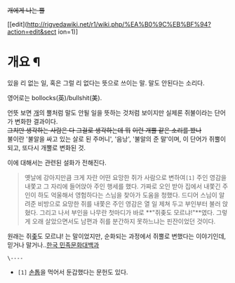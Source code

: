 <del>개에게 나는 뿔</del>

[[edit](http://rigvedawiki.net/r1/wiki.php/%EA%B0%9C%EB%BF%94?action=edit&sect
ion=1)]

# 개요 ¶

있을 리 없는 일, 혹은 그럴 리 없다는 뜻으로 쓰이는 말. 말도 안된다는 소리다.

  

영어로는 bollocks(英)/bullshit(美).

  

언뜻 보면 [개](%EA%B0%9C.md)의 뿔처럼 말도 안될 일을 뜻하는 것처럼 보이지만 실제론 쥐불이라는 단어가 변화한 결과이다.  
<del>그치만 생각하는 사람은 다 그걸로 생각하는데 뭐</del> <del>이런 개뿔 같은 소리를 봤나</del>  
불이란 '불알을 싸고 있는 살로 된 주머니', '음낭', '불알의 준 말'이며, 이 단어가 쥐뿔이 되고, 또다시 개뿔로 변화된 것.

  

이에 대해서는 관련된 설화가 전해진다.

  

> 옛날에 강아지만큼 크게 자란 어떤 요망한 쥐가 사람으로 변하여`[1]` 주인 영감을 내쫓고 그 자리에 들어앉아 주인 행세를 했다. 가짜로
오인 받아 집에서 내쫓긴 주인이 하도 억울해서 영험하다는 스님을 찾아가 도움을 청했다. 드디어 스님이 알려준 비방으로 요망한 쥐를 내쫓은
주인 영감은 열 일 제쳐 두고 부인부터 불러 앉혔다. 그리고 나서 부인을 나무란 첫마디가 바로 **"쥐좆도 모르냐!"**였다. 그렇게 오래
살았으면서도 남편과 쥐를 분간하지 못하느냐는 핀잔이었던 것이다.

원래는 쥐[좆](%EC%A2%86.md)도 모르냐! 는 말이었지만, 순화되는 과정에서 쥐뿔로 변했다는 이야기인데, 믿거나
말거나..[한국 민족문화대백과](http://terms.naver.com/entry.nhn?docId=561479)

`\----`

  * `[1]` [손톱](%EC%86%90%ED%86%B1.md)을 먹어서 둔갑했다는 문헌도 있다.

